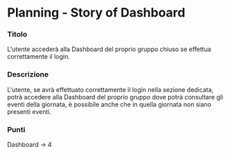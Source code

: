 # Planning - Story of Dashboard

### Titolo

L'utente accederà alla Dashboard del proprio gruppo chiuso se effettua correttamente il login.

### Descrizione

L'utente, se avrà effettuato correttamente il login nella sezione dedicata, potrà accedere alla Dashboard del proprio gruppo dove potrà consultare gli eventi della giornata, è possibile anche che in quella giornata non siano presenti eventi.

### Punti

Dashboard -> 4
